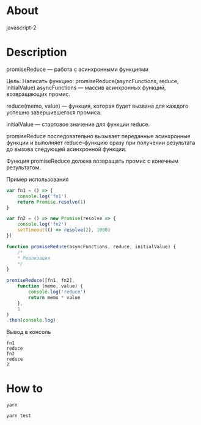# About

javascript-2

# Description

promiseReduce — работа с асинхронными функциями

Цель: Написать функцию: promiseReduce(asyncFunctions, reduce, initialValue) asyncFunctions — массив асинхронных функций, возвращающих промис. 

reduce(memo, value) — функция, которая будет вызвана для каждого успешно завершившегося промиса. 

initialValue — стартовое значение для функции reduce. 

promiseReduce последовательно вызывает переданные асинхронные функции и выполняет reduce-функцию сразу при получении результата до вызова следующей асинхронной функции. 

Функция promiseReduce должна возвращать промис с конечным результатом.

Пример использования

```javascript
var fn1 = () => {
    console.log('fn1')
    return Promise.resolve(1)
}

var fn2 = () => new Promise(resolve => {
    console.log('fn2')
    setTimeout(() => resolve(2), 1000)
})

function promiseReduce(asyncFunctions, reduce, initialValue) {
    /*
    * Реализация
    */
}

promiseReduce([fn1, fn2],
    function (memo, value) {
        console.log('reduce')
        return memo * value
    },
    1
)
.then(console.log)
```

Вывод в консоль

```
fn1
reduce
fn2
reduce
2
```

# How to

```
yarn
```

```
yarn test
```